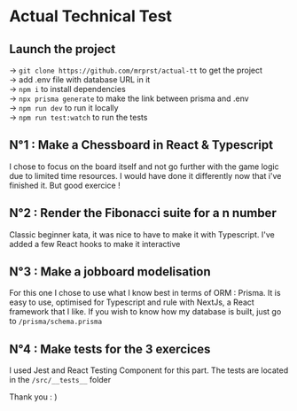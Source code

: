 # Actual Technical Test

## Launch the project
&#8594; `git clone https://github.com/mrprst/actual-tt` to get the project<br/>
&#8594; add .env file with database URL in it<br/>
&#8594; `npm i` to install dependencies<br/>
&#8594; `npx prisma generate` to make the link between prisma and .env<br/>
&#8594; `npm run dev` to run it locally<br/>
&#8594; `npm run test:watch` to run the tests<br/>

## N°1 : Make a Chessboard in React & Typescript
I chose to focus on the board itself and not go further with the game logic due to limited time resources. I would have done it differently now that i've finished it. But good exercice !

## N°2 : Render the Fibonacci suite for a n number
Classic beginner kata, it was nice to have to make it with Typescript.
I've added a few React hooks to make it interactive

## N°3 : Make a jobboard modelisation
For this one I chose to use what I know best in terms of ORM : Prisma.
It is easy to use, optimised for Typescript and rule with NextJs, a React framework that I like. If you wish to know how my database is built, just go to `/prisma/schema.prisma`

## N°4 : Make tests for the 3 exercices
I used Jest and React Testing Component for this part.
The tests are located in the `/src/__tests__` folder

Thank you : )